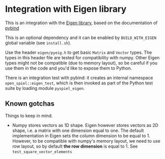 # Integration with Eigen library

This is an integration with the
[Eigen library](http://eigen.tuxfamily.org/index.php?title=Main_Page), based on
the documentation of
[pybind](https://pybind11.readthedocs.io/en/stable/advanced/cast/eigen.html#)

This is an optional dependency and it can be enabled by `BUILD_WITH_EIGEN`
global variable (see `install.sh`).

Use the header `eigen/pyeig.h` to get basic `Matrix` and `Vector` types. The
types in this header file are tested for compatibility with numpy. Other Eigen
types might not be compatible (due to memory layout), so be careful if you use
them in the code and you'd like to expose them to Python.

There is an integration test with pybind: it creates an internal namespace
`open_spiel::eigen_test`, which is then invoked as part of the Python test suite
by loading module `pyspiel_eigen`.

## Known gotchas

Things to keep in mind.

-   Numpy stores vectors as 1D shape. Eigen however stores vectors as 2D shape,
    i.e. a matrix with one dimension equal to one. The default implementation in
    Eigen sets the column dimension to be equal to 1. However, to be compatible
    with numpy's memory layout, we need to use row layout, so by default **the
    row dimension** is equal to 1. See `test_square_vector_elements`
